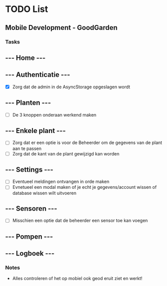 # TODO List

## Mobile Development - GoodGarden

### Tasks

## --- Home ---


## --- Authenticatie ---

- [x] Zorg dat de admin in de AsyncStorage opgeslagen wordt

## --- Planten ---

- [ ] De 3 knoppen onderaan werkend maken

## --- Enkele plant ---

- [ ] Zorg dat er een optie is voor de Beheerder om de gegevens van de plant aan te passen
- [ ] Zorg dat de kant van de plant gewijzigd kan worden

## --- Settings ---

- [ ] Eventueel meldingen ontvangen in orde maken
- [ ] Evnetueel een modal maken of je echt je gegevens/account wissen of database wissen wilt uitvoeren

## --- Sensoren ---

- [ ] Misschien een optie dat de beheerder een sensor toe kan voegen

## --- Pompen ---

## --- Logboek ---

### Notes

- Alles controleren of het op mobiel ook geod eruit ziet en werkt!